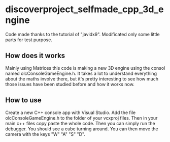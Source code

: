 # discoverproject_selfmade_cpp_3d_engine

Code made thanks to the tutorial of "javidx9". Modificated only some little parts for test purpose.

## How does it works
Mainly using Matrices this code is making a new 3D engine using the consol named olcConsoleGameEngine.h.
It takes a lot to understand everything about the maths involve there, but it's pretty interesting to see
how much those issues have been studied before and how it works now.

## How to use
Create a new C++ console app with Visual Studio. Add the file olcConsoleGameEngine.h to the folder of your vcxproj files.
Then in your main c++ files copy paste the whole code.
Then you can simply run the debugger. You should see a cube turning around. You can then move the camera with the keys "W" "A" "S" "D".
